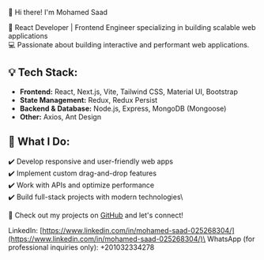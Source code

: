 👋 Hi there! I'm Mohamed Saad

🚀 React Developer | Frontend Engineer specializing in building scalable web applications&#x20;
\
💻 Passionate about building interactive and performant web applications.

## 💡 Tech Stack:

- **Frontend:** React, Next.js, Vite, Tailwind CSS, Material UI, Bootstrap
- **State Management:** Redux, Redux Persist
- **Backend & Database:** Node.js, Express, MongoDB (Mongoose)
- **Other:** Axios, Ant Design

## 🎯 What I Do:

✔️ Develop responsive and user-friendly web apps\
✔️ Implement custom drag-and-drop features\
✔️ Work with APIs and optimize performance\
✔️ Build full-stack projects with modern technologies\


🔗 Check out my projects on [GitHub](https://github.com/Mohamed-Saad-02?tab=repositories) and let's connect!

LinkedIn: [https://www.linkedin.com/in/mohamed-saad-025268304/](https://www.linkedin.com/in/mohamed-saad-025268304/)\
WhatsApp (for professional inquiries only): +201032334278
